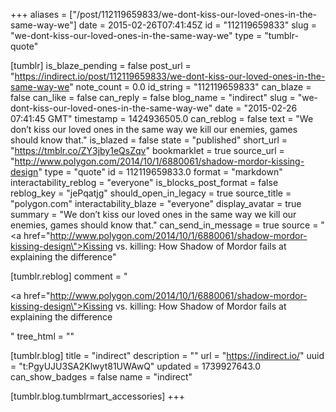 +++
aliases = ["/post/112119659833/we-dont-kiss-our-loved-ones-in-the-same-way-we"]
date = 2015-02-26T07:41:45Z
id = "112119659833"
slug = "we-dont-kiss-our-loved-ones-in-the-same-way-we"
type = "tumblr-quote"

[tumblr]
is_blaze_pending = false
post_url = "https://indirect.io/post/112119659833/we-dont-kiss-our-loved-ones-in-the-same-way-we"
note_count = 0.0
id_string = "112119659833"
can_blaze = false
can_like = false
can_reply = false
blog_name = "indirect"
slug = "we-dont-kiss-our-loved-ones-in-the-same-way-we"
date = "2015-02-26 07:41:45 GMT"
timestamp = 1424936505.0
can_reblog = false
text = "We don’t kiss our loved ones in the same way we kill our enemies, games should know that."
is_blazed = false
state = "published"
short_url = "https://tmblr.co/ZY3jby1eQsZqv"
bookmarklet = true
source_url = "http://www.polygon.com/2014/10/1/6880061/shadow-mordor-kissing-design"
type = "quote"
id = 112119659833.0
format = "markdown"
interactability_reblog = "everyone"
is_blocks_post_format = false
reblog_key = "jePqatjg"
should_open_in_legacy = true
source_title = "polygon.com"
interactability_blaze = "everyone"
display_avatar = true
summary = "We don’t kiss our loved ones in the same way we kill our enemies, games should know that."
can_send_in_message = true
source = "<a href=\"http://www.polygon.com/2014/10/1/6880061/shadow-mordor-kissing-design\">Kissing vs. killing: How Shadow of Mordor fails at explaining the difference</a>"

[tumblr.reblog]
comment = "<p><a href=\"http://www.polygon.com/2014/10/1/6880061/shadow-mordor-kissing-design\">Kissing vs. killing: How Shadow of Mordor fails at explaining the difference</a></p>"
tree_html = ""

[tumblr.blog]
title = "indirect"
description = ""
url = "https://indirect.io/"
uuid = "t:PgyUJU3SA2Klwyt81UWAwQ"
updated = 1739927643.0
can_show_badges = false
name = "indirect"

[tumblr.blog.tumblrmart_accessories]
+++
